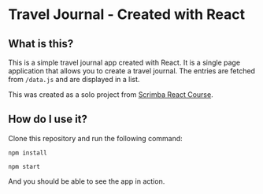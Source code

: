 # Travel Journal - Created with React


## What is this?

This is a simple travel journal app created with React. It is a single page application that allows you to create a travel journal. The entries are fetched from `/data.js` and are displayed in a list.

This was created as a solo project from [Scrimba React Course](https://scrimba.com/learn/learnreact).  



## How do I use it?

Clone this repository and run the following command:

    npm install

    npm start

And you should be able to see the app in action.